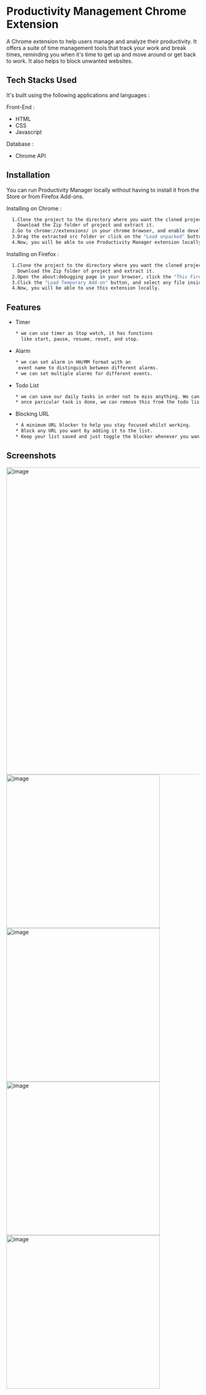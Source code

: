# Productivity Management Chrome Extension

A Chrome extension to help users manage and analyze their productivity. It offers a
suite of time management tools that track your work and break times, reminding you
when it's time to get up and move around or get back to work. It also helps to block
unwanted websites.


## Tech Stacks Used

It's built using the following applications and languages :

Front-End :
* HTML
* CSS
* Javascript

Database :
* Chrome API
## Installation

You can run Productivity Manager locally without having to install it from the
Store or from Firefox Add-ons.

Installing on Chrome :

```bash
  1.Clone the project to the directory where you want the cloned project or
    Download the Zip folder of project and extract it.
  2.Go to chrome://extensions/ in your chrome browser, and enable developer mode
  3.Drag the extracted src folder or click on the "Load unpacked" button and locate the folder.
  4.Now, you will be able to use Productivity Manager extension locally.
```

Installing on Firefox :

```bash
  1.Clone the project to the directory where you want the cloned project or
    Download the Zip folder of project and extract it.
  2.Open the about:debugging page in your browser, click the "This Firefox" option
  3.Click the "Load Temporary Add-on" button, and select any file inside the firefox folder
  4.Now, you will be able to use this extension locally.
```


    
## Features

- Timer
  ```bash
  * we can use timer as Stop watch, it has functions 
    like start, pause, resume, reset, and stop.
  ```
- Alarm
  ```bash
  * we can set alarm in HH/MM format with an 
   event name to distinguish between different alarms.
  * we can set multiple alarms for different events.
  ```
- Todo List
  ```bash
  * we can save our daily tasks in order not to miss anything. We can add any task to the todo list.
  * once paricular task is done, we can remove this from the todo list , and we can also edit if required.
  ```
- Blocking URL
  ```bash
  * A minimum URL blocker to help you stay focused whilst working. 
  * Block any URL you want by adding it to the list.
  * Keep your list saved and just toggle the blocker whenever you want.
  ```

## Screenshots

<img width="800" alt="image" src="https://user-images.githubusercontent.com/83876180/189390247-aab789dd-7717-4237-8b22-6ff508906897.png">

<img width="400" alt="image" src="https://user-images.githubusercontent.com/83876180/189390444-2a9696fb-064a-4560-b862-a142f0a3a7d9.png">

<img width="400" alt="image" src="https://user-images.githubusercontent.com/83876180/189390629-59687729-8820-4eb7-8166-b2f767bc046f.png">

<img width="400" alt="image" src="https://user-images.githubusercontent.com/83876180/189391093-056d23e9-f510-4608-a910-da63c727d073.png">

<img width="400" alt="image" src="https://user-images.githubusercontent.com/83876180/189392751-ecd88f21-276a-43ac-884c-490d3b32b300.png">




